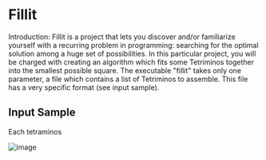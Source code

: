 # Fillit

Introduction: Fillit is a project that lets you discover and/or familiarize yourself with a recurring problem in programming: searching for the optimal solution among a huge set of possibilities. In this particular project, you will be charged with creating an algorithm which fits some Tetriminos together into the smallest possible square.
The executable "fillit" takes only one parameter, a file which contains a list of Tetriminos to assemble. This file has a very specific format (see input sample).

## Input Sample

Each tetraminos 

![image](https://user-images.githubusercontent.com/45500862/66710870-c3784700-ed35-11e9-8db0-57094994480b.png)

